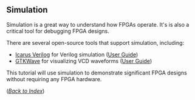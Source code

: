 ## Simulation

Simulation is a great way to understand how FPGAs operate.
It's is also a critical tool for debugging FPGA designs.

There are several open-source tools that support simulation, including:
 * [Icarus Verilog](http://iverilog.icarus.com/) for Verilog simulation
   ([User Guide](https://iverilog.fandom.com/wiki/User_Guide))
 * [GTKWave](http://gtkwave.sourceforge.net/) for visualizing VCD waveforms
   ([User Guide](https://iverilog.fandom.com/wiki/GTKWAVE))

This tutorial will use simulation
to demonstrate significant FPGA designs
without requiring any FPGA hardware.

([_Back to Index_](README.md))